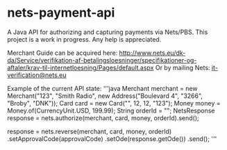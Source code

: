 nets-payment-api
================

A Java API for authorizing and capturing payments via Nets/PBS. This project is a work in progress.
Any help is appreciated.

Merchant Guide can be acquired here: http://www.nets.eu/dk-da/Service/verifikation-af-betalingsloesninger/specifikationer-og-aftaler/krav-til-internetloesning/Pages/default.aspx
Or by mailing Nets: it-verification@nets.eu

Example of the current API state:
'''java
Merchant merchant = new Merchant("123", "Smith Radio", new Address("Boulevard 4", "3266", "Broby", "DNK"));
Card card = new Card("<card>", 12, 12, "123");
Money money = Money.of(CurrencyUnit.USD, 199.99);
String orderId = "<orderid>";
NetsResponse response = nets.authorize(merchant, card, money, orderId).send();

response = nets.reverse(merchant, card, money, orderId)
                .setApprovalCode(approvalCode)
                .setOde(response.getOde())
                .send();
'''